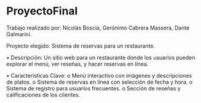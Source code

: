 # ProyectoFinal

Trabajo realizado por: Nicolás Boscia, Gerónimo Cabrera Massera, Dante Galmarini.

Proyecto elegido: Sistema de reservas para un restaurante.

• Descripción: Un sitio web para un restaurante donde los usuarios pueden
explorar el menú, ver reseñas, y hacer reservas en línea.

• Características Clave:
o Menú interactivo con imágenes y descripciones de platos.
o Sistema de reservas en línea con selección de fecha y hora.
o Sistema de registro para usuarios frecuentes.
o Sección de reseñas y calificaciones de los clientes.
